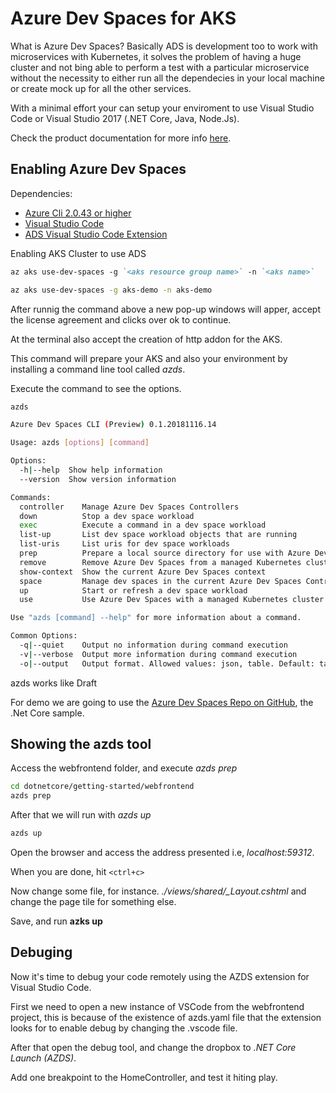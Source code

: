 # Azure Dev Spaces for AKS

What is Azure Dev Spaces? Basically ADS is development too to work with microservices with Kubernetes, it solves the problem of having a huge cluster and not bing able to perform a test with a particular microservice without the necessity to either run all the dependecies in your local machine or create mock up for all the other services.

With a minimal effort your can setup your enviroment to use Visual Studio Code or Visual Studio 2017 (.NET Core, Java, Node.Js).

Check the product documentation for more info [here](https://docs.microsoft.com/en-us/azure/dev-spaces/).

## Enabling Azure Dev Spaces

Dependencies:

- [Azure Cli  2.0.43 or higher](https://docs.microsoft.com/cli/azure/install-azure-cli?view=azure-cli-latest)
- [Visual Studio Code](https://code.visualstudio.com/download)
- [ADS Visual Studio Code Extension](https://marketplace.visualstudio.com/items?itemName=azuredevspaces.azds)
  
Enabling AKS Cluster to use ADS

``` md
az aks use-dev-spaces -g `<aks resource group name>` -n `<aks name>`
```

``` bash
az aks use-dev-spaces -g aks-demo -n aks-demo
```

After runnig the command above a new pop-up windows will apper, accept the license agreement and clicks over ok to continue.

At the terminal also accept the creation of http addon for the AKS.

This command will prepare your AKS and also your environment by installing a command line tool called *azds*.

Execute the command to see the options.

``` bash
azds

Azure Dev Spaces CLI (Preview) 0.1.20181116.14

Usage: azds [options] [command]

Options:
  -h|--help  Show help information
  --version  Show version information

Commands:
  controller    Manage Azure Dev Spaces Controllers
  down          Stop a dev space workload
  exec          Execute a command in a dev space workload
  list-up       List dev space workload objects that are running
  list-uris     List uris for dev space workloads
  prep          Prepare a local source directory for use with Azure Dev Spaces
  remove        Remove Azure Dev Spaces from a managed Kubernetes cluster
  show-context  Show the current Azure Dev Spaces context
  space         Manage dev spaces in the current Azure Dev Spaces Controller
  up            Start or refresh a dev space workload
  use           Use Azure Dev Spaces with a managed Kubernetes cluster

Use "azds [command] --help" for more information about a command.

Common Options:
  -q|--quiet    Output no information during command execution
  -v|--verbose  Output more information during command execution
  -o|--output   Output format. Allowed values: json, table. Default: table.
```

azds works like Draft

For demo we are going to use the [Azure Dev Spaces Repo on GitHub](https://github.com/Azure/dev-spaces.git), the .Net Core sample.

## Showing the azds tool

Access the webfrontend folder, and execute *azds prep*

``` bash
cd dotnetcore/getting-started/webfrontend
azds prep
```

After that we will run with *azds up*

``` bash
azds up
```

Open the browser and access the address presented i.e, *localhost:59312*.

When you are done, hit `<ctrl+c>`

Now change some file, for instance. *./views/shared/_Layout.cshtml* and change the page tile for something else.

Save, and run **azks up**

## Debuging

Now it's time to debug your code remotely using the AZDS extension for Visual Studio Code.

First we need to open a new instance of VSCode from the webfrontend project, this is because of the existence of azds.yaml file that the extension looks for to enable debug by changing the .vscode file.

After that open the debug tool, and change the dropbox to *.NET Core Launch (AZDS)*.

Add one breakpoint to the HomeController, and test it hiting play.

